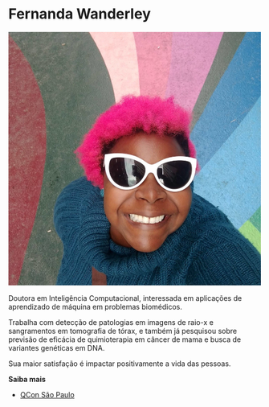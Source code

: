 # Fernanda Wanderley

![image](../assets/fernanda_wanderley.jpg)

Doutora em Inteligência Computacional, interessada em aplicações de aprendizado de máquina em problemas biomédicos.

Trabalha com detecção de patologias em imagens de raio-x e sangramentos em tomografia de tórax, e também já pesquisou sobre previsão de eficácia de quimioterapia em câncer de mama e busca de variantes genéticas em DNA.

Sua maior satisfação é impactar positivamente a vida das pessoas.

**Saiba mais**

- [QCon São Paulo](https://qconsp.com/speakers/fernanda-wanderley)